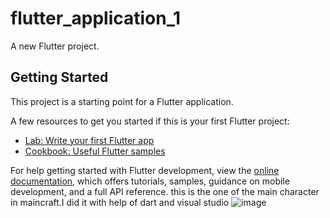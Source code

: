 # flutter_application_1

A new Flutter project.

## Getting Started

This project is a starting point for a Flutter application.

A few resources to get you started if this is your first Flutter project:

- [Lab: Write your first Flutter app](https://docs.flutter.dev/get-started/codelab)
- [Cookbook: Useful Flutter samples](https://docs.flutter.dev/cookbook)

For help getting started with Flutter development, view the
[online documentation](https://docs.flutter.dev/), which offers tutorials,
samples, guidance on mobile development, and a full API reference.
this is the one of the main character in maincraft.I did it with help of dart and visual studio
![image](https://github.com/beibytkundyzai/flutter_maincraft/assets/167786015/85937e98-e84c-400c-9db7-5a8eb4ed3e30)

